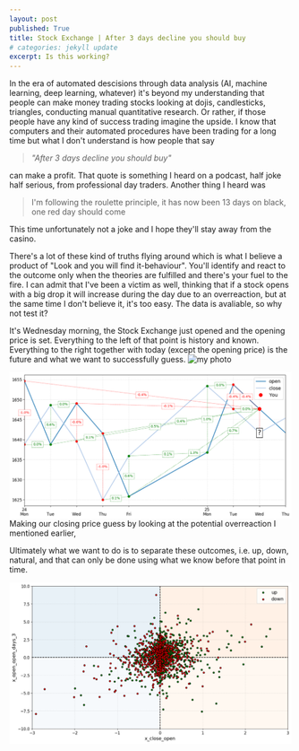 ```yaml
---
layout: post
published: True
title: Stock Exchange | After 3 days decline you should buy
# categories: jekyll update
excerpt: Is this working?
---
```


In the era of automated descisions through data analysis (AI, machine learning, deep learning, whatever) it's beyond my understanding that people can make money trading stocks looking at dojis, candlesticks, triangles, conducting manual quantitative research. Or rather, if those people have any kind of success trading imagine the upside. I know that computers and their automated procedures have been trading for a long time but what I don't understand is how people that say 

>_"After 3 days decline you should buy"_

can make a profit. That quote is something I heard on a podcast, half joke half serious, from professional day traders. Another thing I heard was 

>I'm following the roulette principle, it has now been 13 days on black, one red day should come

This time unfortunately not a joke and I hope they'll stay away from the casino.  

There's a lot of these kind of truths flying around which is what I believe a product of "Look and you will find it-behaviour". You'll identify and react to the outcome only when the theories are fulfilled and there's your fuel to the fire. I can admit that I've been a victim as well, thinking that if a stock opens with a big drop it will increase during the day due to an overreaction, but at the same time I don't believe it, it's too easy. The data is avaliable, so why not test it?

It's Wednesday morning, the Stock Exchange just opened and the opening price is set. Everything to the left of that
point is history and known. Everything to the right together with today (except the opening price) is the future and
what we want to successfully guess. 
![my photo](/images/9-hist-True-pred-True.png=250x)

<img align="right" src="images/all-9-hist-True-pred-True.png">


Making our closing price guess by looking at the potential overreaction I mentioned earlier,


Ultimately what we want to do is to separate these outcomes, i.e. up, down, natural, and that can only be done using
what we know before that point in time. 


![my photo](/images/dependence.png)
